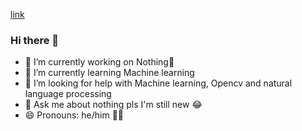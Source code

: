 [link](x.com/Amar65266)

### Hi there 👋


- 🔭 I’m currently working on Nothing🫠
- 🌱 I’m currently learning Machine learning 
- 🤔 I’m looking for help with Machine learning, Opencv and natural language processing 
- 💬 Ask me about nothing pls I'm still new 😂
- 😄 Pronouns: he/him 💪🗿
